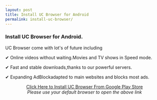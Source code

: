 ```yaml
---
layout: post
title: Install UC Browser for Android
permalink: install-uc-browser/
---
```


<div class="jumbotron">
  <h3>Install UC Browser for Android.</h3>
  <p> UC Browser come with lot's of future including </p>
  <p>✔ Online videos without waiting.Movies and TV shows in Speed mode.</p>
<p>✔ Fast and stable downloads,thanks to our powerful servers.</p>
<p>✔ Expanding AdBlockadapted to main websites and blocks most ads.</p>
<center><a class="btn btn-primary btn-lg" href="http://mmtrkdb.com/mt/w26403c484x233t224q2u234/" role="button">Click Here to Install UC Browser From Google Play Store</a><br/>
  <i>Please use your default browser to open the above link</i></center></p>
</div>
